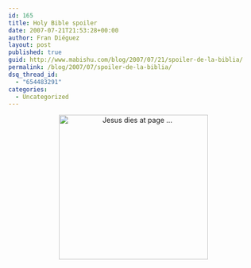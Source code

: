 ```yaml
---
id: 165
title: Holy Bible spoiler
date: 2007-07-21T21:53:28+00:00
author: Fran Diéguez
layout: post
published: true
guid: http://www.mabishu.com/blog/2007/07/21/spoiler-de-la-biblia/
permalink: /blog/2007/07/spoiler-de-la-biblia/
dsq_thread_id:
  - "654483291"
categories:
  - Uncategorized
---
```

<p style="text-align: center;"><a href="http://www.mabishu.com/wp-content/uploads/2007/07/spoiler.jpg"><img class="size-medium wp-image-164 aligncenter" alt="Jesus dies at page ..." src="http://www.mabishu.com/wp-content/uploads/2007/07/spoiler-300x292.jpg" width="300" height="292" /></a></p>